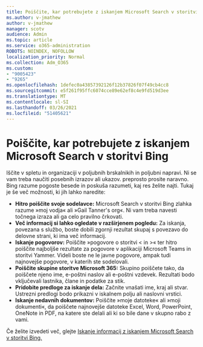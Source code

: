 ```yaml
---
title: Poiščite, kar potrebujete z iskanjem Microsoft Search v storitvi Bing
ms.author: v-jmathew
author: v-jmathew
manager: scotv
audience: Admin
ms.topic: article
ms.service: o365-administration
ROBOTS: NOINDEX, NOFOLLOW
localization_priority: Normal
ms.collection: Adm_O365
ms.custom:
- "9005423"
- "9265"
ms.openlocfilehash: 1defec0a43857392126f12b37826f07f49cb4cc8
ms.sourcegitcommit: e5f261f95ffc6074cce89e62ef8c4e9fd519d3ee
ms.translationtype: MT
ms.contentlocale: sl-SI
ms.lasthandoff: 03/26/2021
ms.locfileid: "51405621"
---
```

# <a name="find-what-you-need-with-microsoft-search-in-bing"></a>Poiščite, kar potrebujete z iskanjem Microsoft Search v storitvi Bing

Iščite v spletu in organizaciji v poljubnih brskalnikih in poljubni napravi. Ni se vam treba naučiti posebnih izrazov ali ukazov. preprosto prosite naravno. Bing razume pogoste besede in poskuša razumeti, kaj res želite najti. Tukaj je še več možnosti, ki jih lahko naredite:

- **Hitro poiščite svoje sodelavce:** Microsoft Search v storitvi Bing zlahka razume »moj vodja« ali »Gail Tanner's org«. Ni vam treba navesti točnega izraza ali ga celo pravilno črkovati.
- **Več informacij si lahko ogledate v razširjenem pogledu:** Za iskanja, povezana s službo, boste dobili zgornji rezultat skupaj s povezavo do delovne strani, ki ima več informacij.
- **Iskanje pogovorov:** Poiščite »pogovore o storitvi < in >« ter hitro poiščite najboljše rezultate za pogovore v aplikaciji Microsoft Teams in storitvi Yammer. Videli boste ne le javne pogovore, ampak tudi najnovejše pogovore, v katerih ste sodelovali.
- **Poiščite skupine storitve Microsoft 365:** Skupino poiščete tako, da poiščete njeno ime, e-poštni naslov ali e-poštni vzdevek. Rezultati bodo vključevali lastnika, člane in podatke za stik.
- **Pridobite predloge za iskanje dela:** Začnite vnašati ime, kraj ali stvar. Ustrezni predlogi bodo prikazni v iskalnem polju ali naslovni vrstici.
- **Iskanje nedavnih dokumentov:** Poiščite »moje datoteke« ali »moji dokumenti«, da poiščete najnovejše datoteke Excel, Word, PowerPoint, OneNote in PDF, na katere ste delali ali ki so bile dane v skupno rabo z vami.

Če želite izvedeti več, glejte [Iskanje informacij z iskanjem Microsoft Search v storitvi Bing.](https://go.microsoft.com/fwlink/?linkid=2149027)
